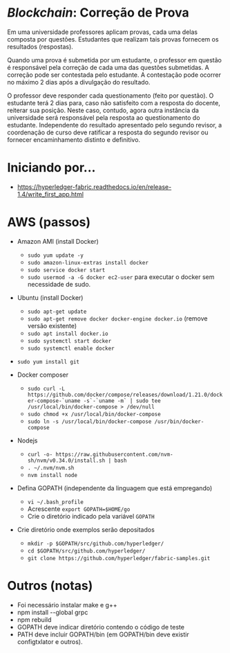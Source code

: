 # _Blockchain_: Correção de Prova

Em uma universidade professores aplicam provas, cada uma delas composta por questões. Estudantes que realizam tais provas fornecem os resultados (respostas). 

Quando uma prova é submetida por um estudante, o professor em questão é responsável pela correção de cada uma das questões submetidas. A correção pode ser contestada pelo estudante. A contestação pode ocorrer no máximo 2 dias após a divulgação do resultado. 

O professor deve responder cada questionamento (feito por questão). O estudante terá 2 dias para, caso não satisfeito com a resposta do docente, reiterar sua posição. Neste caso, contudo, agora outra instância da universidade será responsável pela resposta ao questionamento do estudante. Independente do resultado apresentado pelo segundo revisor, a coordenação de curso deve ratificar a resposta do segundo revisor ou fornecer encaminhamento distinto e definitivo. 

# Iniciando por...
- https://hyperledger-fabric.readthedocs.io/en/release-1.4/write_first_app.html

# AWS (passos)

- Amazon AMI (install Docker)
  - `sudo yum update -y`
  - `sudo amazon-linux-extras install docker`
  - `sudo service docker start`
  - `sudo usermod -a -G docker ec2-user` para executar o docker sem necessidade de sudo.
  
- Ubuntu (install Docker)
  - `sudo apt-get update`
  - `sudo apt-get remove docker docker-engine docker.io` (remove versão existente)
  - `sudo apt install docker.io`
  - `sudo systemctl start docker`
  - `sudo systemctl enable docker`

- `sudo yum install git`
- Docker composer
  - ```sudo curl -L https://github.com/docker/compose/releases/download/1.21.0/docker-compose-`uname -s`-`uname -m` | sudo tee /usr/local/bin/docker-compose > /dev/null```
  - `sudo chmod +x /usr/local/bin/docker-compose`
  - `sudo ln -s /usr/local/bin/docker-compose /usr/bin/docker-compose`
- Nodejs
  - `curl -o- https://raw.githubusercontent.com/nvm-sh/nvm/v0.34.0/install.sh | bash`
  - `. ~/.nvm/nvm.sh`
  - `nvm install node`
- Defina GOPATH (independente da linguagem que está empregando)
  - `vi ~/.bash_profile`
  - Acrescente `export GOPATH=$HOME/go`
  - Crie o diretório indicado pela variável `GOPATH`
- Crie diretório onde exemplos serão depositados
  - `mkdir -p $GOPATH/src/github.com/hyperledger/`
  - `cd $GOPATH/src/github.com/hyperledger/`
  - `git clone https://github.com/hyperledger/fabric-samples.git`
  
# Outros (notas)
- Foi necessário instalar make e g++
- npm install --global grpc
- npm rebuild
- GOPATH deve indicar diretório contendo o código de teste 
- PATH deve incluir GOPATH/bin (em GOPATH/bin deve existir configtxlator e outros).
